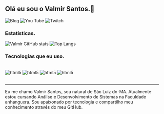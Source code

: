 ## Olá eu sou o Valmir Santos.👋


![Blog](https://img.shields.io/badge/dev.to-0A0A0A?style=for-the-badge&logo=devdotto&logoColor=white)
![You Tube](https://img.shields.io/badge/YouTube-FF0000?style=for-the-badge&logo=youtube&logoColor=white)
![Twitch](https://img.shields.io/badge/Twitch-9146FF?style=for-the-badge&logo=twitch&logoColor=white)
### Estatísticas.

![Valmir GitHub stats](https://github-readme-stats.vercel.app/api?username=Valmirsantoshub&show_icons=true&theme=radical)
![Top Langs](https://github-readme-stats.vercel.app/api/top-langs/?username=valmirsantoshub&layout=compact)


### Tecnologias que eu uso.

<div style="display: inline_block"><br/>
<img align="center" alt="html5" src="https://img.shields.io/badge/HTML5-E34F26?style=for-the-badge&logo=html5&logoColor=white" />
<img align="center" alt="html5" src="https://img.shields.io/badge/CSS3-1572B6?style=for-the-badge&logo=css3&logoColor=white" />
<img align="center" alt="html5" src="https://img.shields.io/badge/JavaScript-323330?style=for-the-badge&logo=javascript&logoColor=F7DF1E" />
<img align="center" alt="html5" src="https://img.shields.io/badge/Node.js-43853D?style=for-the-badge&logo=node.js&logoColor=white" />
</div><br>

---
Eu me chamo Valmir Santos, sou natural de São Luiz do-MA. Atualmente estou cursando Análise e Desenvolvimento de Sistemas na Faculdade anhanguera. Sou apaixonado por tecnologia e compartilho meu conhecimento através do meu GitHub.<br>

